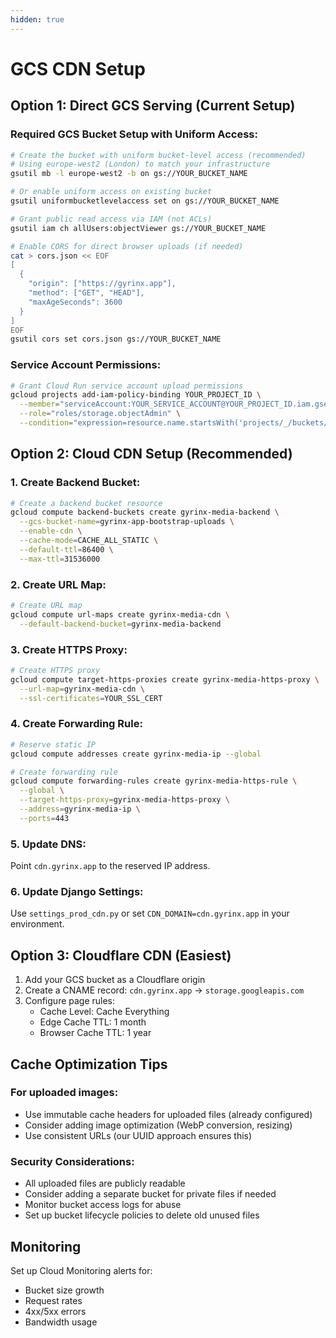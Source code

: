 ```yaml
---
hidden: true
---
```


# GCS CDN Setup

## Option 1: Direct GCS Serving (Current Setup)

### Required GCS Bucket Setup with Uniform Access:

```bash
# Create the bucket with uniform bucket-level access (recommended)
# Using europe-west2 (London) to match your infrastructure
gsutil mb -l europe-west2 -b on gs://YOUR_BUCKET_NAME

# Or enable uniform access on existing bucket
gsutil uniformbucketlevelaccess set on gs://YOUR_BUCKET_NAME

# Grant public read access via IAM (not ACLs)
gsutil iam ch allUsers:objectViewer gs://YOUR_BUCKET_NAME

# Enable CORS for direct browser uploads (if needed)
cat > cors.json << EOF
[
  {
    "origin": ["https://gyrinx.app"],
    "method": ["GET", "HEAD"],
    "maxAgeSeconds": 3600
  }
]
EOF
gsutil cors set cors.json gs://YOUR_BUCKET_NAME
```

### Service Account Permissions:

```bash
# Grant Cloud Run service account upload permissions
gcloud projects add-iam-policy-binding YOUR_PROJECT_ID \
  --member="serviceAccount:YOUR_SERVICE_ACCOUNT@YOUR_PROJECT_ID.iam.gserviceaccount.com" \
  --role="roles/storage.objectAdmin" \
  --condition="expression=resource.name.startsWith('projects/_/buckets/gyrinx-app-bootstrap-uploads'),title=gyrinx-uploads-bucket"
```

## Option 2: Cloud CDN Setup (Recommended)

### 1. Create Backend Bucket:

```bash
# Create a backend bucket resource
gcloud compute backend-buckets create gyrinx-media-backend \
  --gcs-bucket-name=gyrinx-app-bootstrap-uploads \
  --enable-cdn \
  --cache-mode=CACHE_ALL_STATIC \
  --default-ttl=86400 \
  --max-ttl=31536000
```

### 2. Create URL Map:

```bash
# Create URL map
gcloud compute url-maps create gyrinx-media-cdn \
  --default-backend-bucket=gyrinx-media-backend
```

### 3. Create HTTPS Proxy:

```bash
# Create HTTPS proxy
gcloud compute target-https-proxies create gyrinx-media-https-proxy \
  --url-map=gyrinx-media-cdn \
  --ssl-certificates=YOUR_SSL_CERT
```

### 4. Create Forwarding Rule:

```bash
# Reserve static IP
gcloud compute addresses create gyrinx-media-ip --global

# Create forwarding rule
gcloud compute forwarding-rules create gyrinx-media-https-rule \
  --global \
  --target-https-proxy=gyrinx-media-https-proxy \
  --address=gyrinx-media-ip \
  --ports=443
```

### 5. Update DNS:

Point `cdn.gyrinx.app` to the reserved IP address.

### 6. Update Django Settings:

Use `settings_prod_cdn.py` or set `CDN_DOMAIN=cdn.gyrinx.app` in your environment.

## Option 3: Cloudflare CDN (Easiest)

1. Add your GCS bucket as a Cloudflare origin
2. Create a CNAME record: `cdn.gyrinx.app` → `storage.googleapis.com`
3. Configure page rules:
   * Cache Level: Cache Everything
   * Edge Cache TTL: 1 month
   * Browser Cache TTL: 1 year

## Cache Optimization Tips

### For uploaded images:

* Use immutable cache headers for uploaded files (already configured)
* Consider adding image optimization (WebP conversion, resizing)
* Use consistent URLs (our UUID approach ensures this)

### Security Considerations:

* All uploaded files are publicly readable
* Consider adding a separate bucket for private files if needed
* Monitor bucket access logs for abuse
* Set up bucket lifecycle policies to delete old unused files

## Monitoring

Set up Cloud Monitoring alerts for:

* Bucket size growth
* Request rates
* 4xx/5xx errors
* Bandwidth usage
